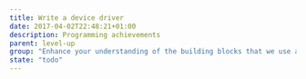 ```yaml
---
title: Write a device driver
date: 2017-04-02T22:48:21+01:00
description: Programming achievements
parent: level-up
group: "Enhance your understanding of the building blocks that we use as developers"
state: "todo"
---
```

